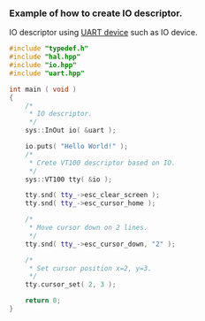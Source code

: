 ### <a name="io_anchor"></a>Example of how to create IO descriptor.
IO descriptor using [UART device](../hal/README.md#hal_uart_anchor) such as IO device.

```cpp
#include "typedef.h"
#include "hal.hpp"
#include "io.hpp"
#include "uart.hpp"

int main ( void )
{
	/*
 	 * IO descriptor.
	 */
	sys::InOut io( &uart );

	io.puts( "Hello World!" );
	/*
	 * Crete VT100 descriptor based on IO.
	 */
	sys::VT100 tty( &io );

	tty.snd( tty_->esc_clear_screen );
	tty.snd( tty_->esc_cursor_home );

	/*
	 * Move cursor down on 2 lines.
	 */
	tty.snd( tty_->esc_cursor_down, "2" );

	/*
	 * Set cursor position x=2, y=3.
	 */
	tty.cursor_set( 2, 3 );

	return 0;
}
```
